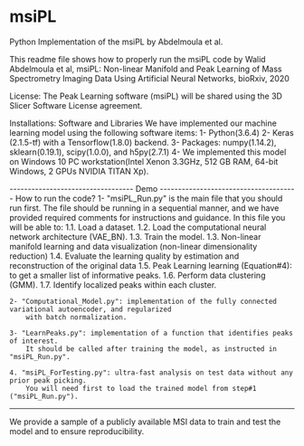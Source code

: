 # msiPL
Python Implementation of the msiPL by Abdelmoula et al.

This readme file shows how to properly run the msiPL code by
Walid Abdelmoula et al, msiPL: Non-linear Manifold and Peak Learning of Mass Spectrometry Imaging Data Using Artificial Neural Networks, bioRxiv, 2020 

License: The Peak Learning software (msiPL) will be shared using the 3D Slicer Software License agreement.

Installations: Software and Libraries 
We have implemented our machine learning model using the following software items:
1- Python(3.6.4)
2- Keras (2.1.5-tf) with a Tensorflow(1.8.0) backend.
3- Packages: numpy(1.14.2), sklearn(0.19.1), scipy(1.0.0), and h5py(2.7.1)
4- We implemented this model on Windows 10 PC workstation(Intel Xenon 3.3GHz, 512 GB RAM, 64-bit Windows, 2 GPUs NVIDIA TITAN Xp).
	

---------------------------------- Demo --------------------------------------
How to run the code?
	1- "msiPL_Run.py" is the main file that you should run first. The file should be running in a sequential manner, and we have
	provided required comments for instructions and guidance. In this file you will be able to:
		1.1. Load a dataset.
		1.2. Load the computational neural network architecture (VAE_BN).
		1.3. Train the model.
		1.3. Non-linear manifold learning and data visualization (non-linear dimensionality reduction)
		1.4. Evaluate the learning quality by estimation and reconstruction of the original data
		1.5. Peak Learning learning (Equation#4): to get a smaller list of informative peaks.
		1.6. Perform data clustering (GMM).
		1.7. Identify localized peaks within each cluster.
		
	2- "Computational_Model.py": implementation of the fully connected variational autoencoder, and regularized
	    with batch normalization.
	
	3- "LearnPeaks.py": implementation of a function that identifies peaks of interest. 
		It should be called after training the model, as instructed in "msiPL_Run.py".
		
	4. "msiPL_ForTesting.py": ultra-fast analysis on test data without any prior peak picking.
		You will need first to load the trained model from step#1 ("msiPL_Run.py").

------------------------------------------------------------------------------------
We provide a sample of a publicly available MSI data to train and test the model and to ensure reproducibility.
